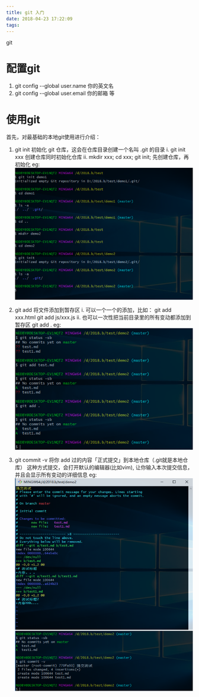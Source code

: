 ```yaml
---
title: git 入门
date: 2018-04-23 17:22:09
tags:
---
```

git 

# 配置git
1. git config --global user.name 你的英文名
2. git config --global user.email 你的邮箱
等

# 使用git

首先，对最基础的本地git使用进行介绍：

1. git init 初始化 git 仓库，这会在仓库目录创建一个名叫 .git 的目录
   i. git init xxx 创建仓库同时初始化仓库
   ii. mkdir xxx; cd xxx; git init; 先创建仓库，再初始化
   eg:
   ![](https://github.com/verajian/verajian.github.io/blob/master/images/20180424-1.png?raw=true)

2. git add 将文件添加到暂存区
   i. 可以一个一个的添加，比如：
      git add xxx.html
      git add js/xxx.js
   ii. 也可以一次性把当前目录里的所有变动都添加到暂存区 
      git add .
   eg: 
   ![](https://github.com/verajian/verajian.github.io/blob/master/images/20180424-2.png?raw=true)

3. git commit -v 将你 add 过的内容「正式提交」到本地仓库（.git就是本地仓库） 
   这种方式提交，会打开默认的编辑器(比如vim), 让你输入本次提交信息，并且会显示所有变动的详细信息
   eg: 
   ![](https://github.com/verajian/verajian.github.io/blob/master/images/20180424-3.png?raw=true)
   ![](https://github.com/verajian/verajian.github.io/blob/master/images/20180424-4.png?raw=true)
